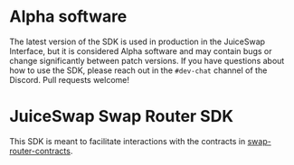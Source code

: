 # Alpha software

The latest version of the SDK is used in production in the JuiceSwap Interface,
but it is considered Alpha software and may contain bugs or change significantly between patch versions.
If you have questions about how to use the SDK, please reach out in the `#dev-chat` channel of the Discord.
Pull requests welcome!

# JuiceSwap Swap Router SDK

This SDK is meant to facilitate interactions with the contracts in [swap-router-contracts](https://github.com/Uniswap/swap-router-contracts).
